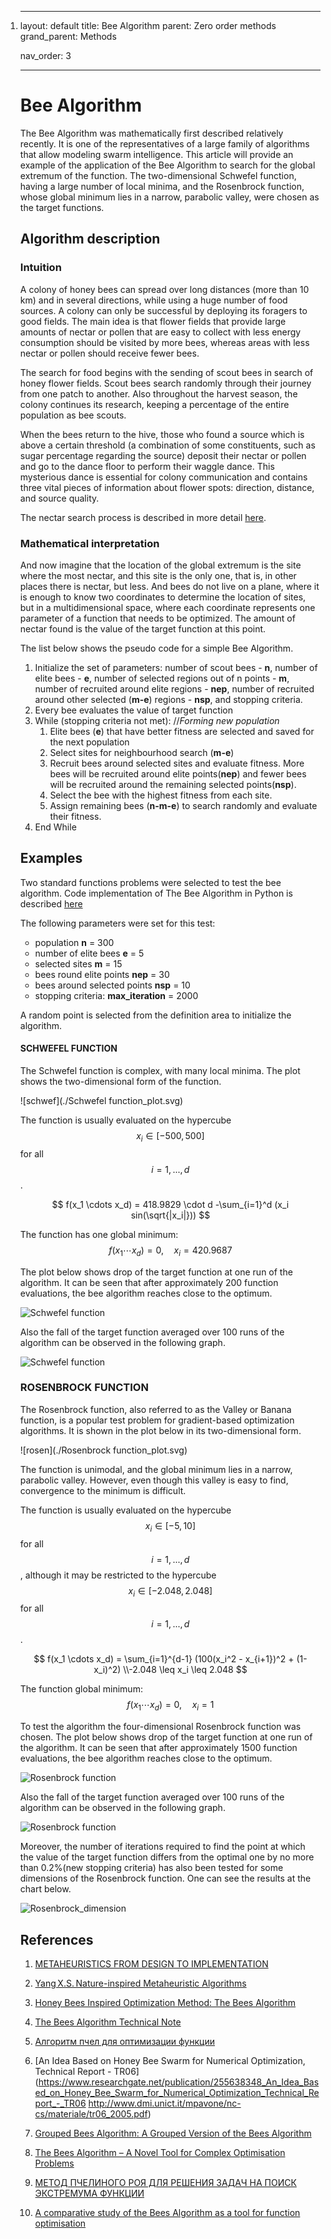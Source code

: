 1. ---
   layout: default
   title: Bee Algorithm
   parent: Zero order methods
   grand_parent: Methods

   nav_order: 3

   ---

   # Bee Algorithm

   The Bee Algorithm was mathematically first described relatively recently. It is one of the representatives of a large family of algorithms that allow modeling swarm intelligence. This article will provide an example of the application of the Bee Algorithm to search for the global extremum of the function. The two-dimensional Schwefel function, having a large number of local minima, and the Rosenbrock function, whose global minimum lies in a narrow, parabolic valley, were chosen as the target functions.


   ## Algorithm description

   ### Intuition

   A colony of honey bees can spread over long distances (more than 10 km) and in several directions, while using a huge number of food sources. A colony can only be successful by deploying its foragers to good fields. The main idea is that flower fields that provide large amounts of nectar or pollen that are easy to collect with less energy consumption should be visited by more bees, whereas areas with less nectar or pollen should receive fewer bees.

   The search for food begins with the sending of scout bees in search of honey flower fields. Scout bees search randomly through their journey from one patch to another. Also throughout the harvest season, the colony continues its research, keeping a percentage of the entire population as bee scouts.

   When the bees return to the hive, those who found a source which is above a certain threshold (a combination of some constituents, such as sugar percentage regarding the source) deposit their nectar or pollen and go to the dance floor to perform their waggle dance. This mysterious dance is essential for colony communication and contains three vital pieces of information about flower spots: direction, distance, and source quality.

   The nectar search process is described in more detail [here](https://www.researchgate.net/publication/260985621_The_Bees_Algorithm_Technical_Note).

   ### Mathematical interpretation

   And now imagine that the location of the global extremum is the site where the most nectar, and this site is the only one, that is, in other places there is nectar, but less. And bees do not live on a plane, where it is enough to know two coordinates to determine the location of sites, but in a multidimensional space, where each coordinate represents one parameter of a function that needs to be optimized. The amount of nectar found is the value of the target function at this point.

   The list below shows the pseudo code for a simple Bee Algorithm.

     1. Initialize the set of parameters: number of scout bees - **n**, number of elite bees - **e**, number of selected regions out of n points - **m**, number of recruited around elite regions - **nep**, number of recruited around other selected (**m-e**) regions - **nsp**, and stopping criteria.
      2. Every bee evaluates the value of target function
      3. While (stopping criteria not met):    //*Forming new population*
         1. Elite bees (**e**) that have better fitness are selected and saved for the next population
         2. Select sites for neighbourhood search (**m-e**)
         3. Recruit bees around selected sites and evaluate fitness. More bees will be recruited around elite points(**nep**) and fewer bees will be recruited around the remaining selected points(**nsp**).
         4. Select the bee with the highest fitness from each site.
         5. Assign remaining bees (**n-m-e**) to search randomly and evaluate their fitness.
      4. End While

   ## Examples

   Two standard functions problems were selected to test the bee algorithm. Code implementation of The Bee Algorithm in Python is described [here](https://jenyay.net/Programming/Bees)

   The following parameters were set for this test: 

    - population **n** = 300 
    - number of elite bees **e** = 5
    - selected sites **m** = 15
   - bees round elite points **nep** = 30
    - bees around selected points **nsp** = 10
    - stopping criteria: **max_iteration** = 2000

   A random point is selected from the definition area to initialize the algorithm.

   ####  SCHWEFEL FUNCTION

   The Schwefel function is complex, with many local minima. The plot shows the two-dimensional form of the function.

   ![schwef](./Schwefel function_plot.svg)

   The function is usually evaluated on the hypercube $$ x_i \in [-500, 500] $$  for all $$ i = 1, ..., d $$.

   $$
   f(x_1 \cdots x_d) = 418.9829 \cdot d -\sum_{i=1}^d (x_i sin(\sqrt{|x_i|}))
   $$

   The function has one global minimum: 
   $$
   f(x_1 \cdots x_d) = 0, \quad x_i = 420.9687
   $$

   The plot below shows drop of the target function at one run of the algorithm. It can be seen that after approximately 200 function evaluations, the bee algorithm reaches close to the optimum.

   ![Schwefel function](./Schwefel_function.svg)

   Also the fall of the target function averaged over 100 runs of the algorithm can be observed in the following graph.

   ![Schwefel function](./Schwefel_average.svg)


   ### ROSENBROCK FUNCTION

   The Rosenbrock function, also referred to as the Valley or Banana function, is a popular test problem for gradient-based optimization algorithms. It is shown in the plot below in its two-dimensional form.

   ![rosen](./Rosenbrock function_plot.svg)

   The function is unimodal, and the global minimum lies in a narrow, parabolic valley. However, even though this valley is easy to find, convergence to the minimum is difficult.

   The function is usually evaluated on the hypercube $$ x_i \in [-5, 10] $$  for all $$ i = 1, ..., d $$, although it may be restricted to the hypercube $$ x_i \in [-2.048, 2.048] $$  for all $$ i = 1, ..., d $$.

   $$
   f(x_1 \cdots x_d) = \sum_{i=1}^{d-1} (100(x_i^2 - x_{i+1})^2 + (1-x_i)^2) \\-2.048 \leq x_i \leq 2.048
   $$

   The function global minimum: 
   $$
   f(x_1 \cdots x_d) = 0, \quad x_i = 1
   $$

   To test the algorithm the four-dimensional Rosenbrock function was chosen. The plot below shows drop of the target function at one run of the algorithm. It can be seen that after approximately 1500 function evaluations, the bee algorithm reaches close to the optimum.

   ![Rosenbrock function](./Rosenbrock_function.svg)

   Also the fall of the target function averaged over 100 runs of the algorithm can be observed in the following graph.

   ![Rosenbrock function](./Rosenbrock_average.svg)

   Moreover, the number of iterations required to find the point at which the value of the target function differs from the optimal one by no more than 0.2%(new stopping criteria) has also been tested for some dimensions of the Rosenbrock function. One can see the results at the chart below.

   ![Rosenbrock_dimension](./Rosenbrock_dimension.svg)

   ## References

   1.	[METAHEURISTICS FROM DESIGN TO IMPLEMENTATION](http://ie.sharif.edu/~so/Metaheuristics.pdf)

   2.	[Yang X.S. Nature-inspired Metaheuristic Algorithms](https://pdfs.semanticscholar.org/a965/845f1dce0d0755f8c04d8ef8b7b1a3280503.pdf)

   3.	[Honey Bees Inspired Optimization Method: The Bees Algorithm](https://www.ncbi.nlm.nih.gov/pmc/articles/PMC4553508/)

   4.	[The Bees Algorithm Technical Note](https://www.researchgate.net/publication/260985621_The_Bees_Algorithm_Technical_Note)

   5.	[Алгоритм пчел для оптимизации функции](https://jenyay.net/Programming/Bees)

   6.	[An Idea Based on Honey Bee Swarm for Numerical Optimization, Technical Report - TR06](https://www.researchgate.net/publication/255638348_An_Idea_Based_on_Honey_Bee_Swarm_for_Numerical_Optimization_Technical_Report_-_TR06
      http://www.dmi.unict.it/mpavone/nc-cs/materiale/tr06_2005.pdf)

   7.	[Grouped Bees Algorithm: A Grouped Version of the Bees Algorithm](https://www.researchgate.net/publication/313111267_Grouped_Bees_Algorithm_A_Grouped_Version_of_the_Bees_Algorithm)

   8.	[The Bees Algorithm – A Novel Tool for Complex Optimisation Problems](https://www.researchgate.net/publication/253611651_The_Bees_Algorithm_-_A_Novel_Tool_for_Complex_Optimisation_Problems)

   9.	[МЕТОД ПЧЕЛИНОГО РОЯ ДЛЯ РЕШЕНИЯ ЗАДАЧ НА ПОИСК ЭКСТРЕМУМА ФУНКЦИИ](http://scientificjournal.ru/images/PDF/2018/VNO-40/metod-pchelinogo.pdf)

   10.	[A comparative study of the Bees Algorithm as a tool for function optimisation](https://www.tandfonline.com/doi/pdf/10.1080/23311916.2015.1091540?needAccess=true)

